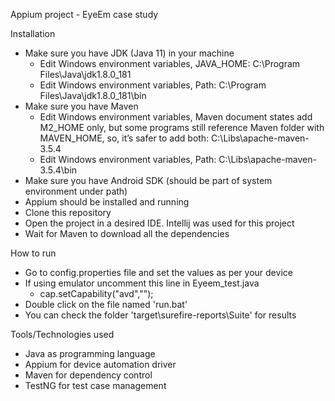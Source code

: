 Appium project - EyeEm case study

Installation
- Make sure you have JDK (Java 11) in your machine
  - Edit Windows environment variables, JAVA_HOME: C:\Program Files\Java\jdk1.8.0_181
  - Edit Windows environment variables, Path: C:\Program Files\Java\jdk1.8.0_181\bin
- Make sure you have Maven
  - Edit Windows environment variables, Maven document states add M2_HOME only, but some programs still reference Maven folder with
           MAVEN_HOME, so, it’s safer to add both: C:\Libs\apache-maven-3.5.4
  - Edit Windows environment variables, Path: C:\Libs\apache-maven-3.5.4\bin
- Make sure you have Android SDK (should be part of system environment under path)
- Appium should be installed and running
- Clone this repository
- Open the project in a desired IDE. Intellij was used for this project
- Wait for Maven to download all the dependencies

How to run
- Go to config.properties file and set the values as per your device
- If using emulator uncomment this line in Eyeem_test.java
  - cap.setCapability("avd","<yourdevicenamehere>");
- Double click on the file named 'run.bat'
- You can check the folder 'target\surefire-reports\Suite' for results

Tools/Technologies used
- Java as programming language
- Appium for device automation driver
- Maven for dependency control
- TestNG for test case management
